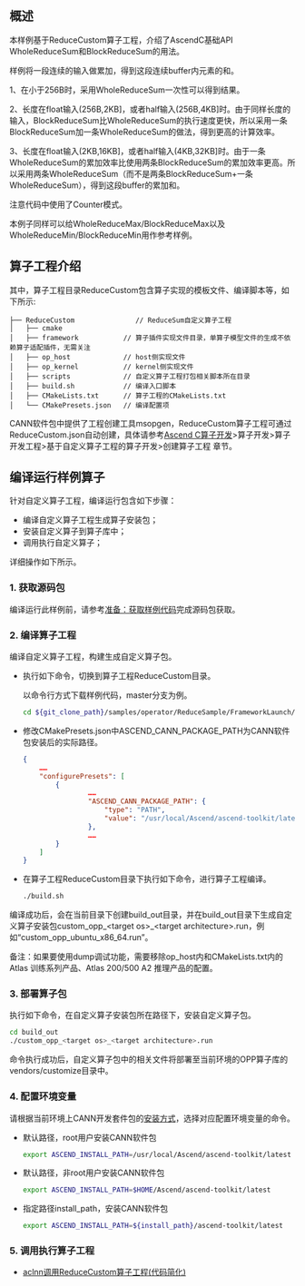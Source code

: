 ## 概述

本样例基于ReduceCustom算子工程，介绍了AscendC基础API WholeReduceSum和BlockReduceSum的用法。

样例将一段连续的输入做累加，得到这段连续buffer内元素的和。

1、在小于256B时，采用WholeReduceSum一次性可以得到结果。

2、长度在float输入(256B,2KB]，或者half输入(256B,4KB]时。由于同样长度的输入，BlockReduceSum比WholeReduceSum的执行速度更快，所以采用一条BlockReduceSum加一条WholeReduceSum的做法，得到更高的计算效率。

3、长度在float输入(2KB,16KB]，或者half输入(4KB,32KB]时。由于一条WholeReduceSum的累加效率比使用两条BlockReduceSum的累加效率更高。所以采用两条WholeReduceSum（而不是两条BlockReduceSum+一条WholeReduceSum），得到这段buffer的累加和。

注意代码中使用了Counter模式。

本例子同样可以给WholeReduceMax/BlockReduceMax以及WholeReduceMin/BlockReduceMin用作参考样例。


## 算子工程介绍

其中，算子工程目录ReduceCustom包含算子实现的模板文件、编译脚本等，如下所示:

```
├── ReduceCustom               // ReduceSum自定义算子工程
│   ├── cmake
│   ├── framework           // 算子插件实现文件目录，单算子模型文件的生成不依赖算子适配插件，无需关注
│   ├── op_host             // host侧实现文件
│   ├── op_kernel           // kernel侧实现文件
│   ├── scripts             // 自定义算子工程打包相关脚本所在目录
│   ├── build.sh            // 编译入口脚本
│   ├── CMakeLists.txt      // 算子工程的CMakeLists.txt
│   └── CMakePresets.json   // 编译配置项
```

CANN软件包中提供了工程创建工具msopgen，ReduceCustom算子工程可通过ReduceCustom.json自动创建，具体请参考[Ascend C算子开发](https://hiascend.com/document/redirect/CannCommunityOpdevAscendC)>算子开发>算子开发工程>基于自定义算子工程的算子开发>创建算子工程 章节。

## 编译运行样例算子

针对自定义算子工程，编译运行包含如下步骤：

- 编译自定义算子工程生成算子安装包；
- 安装自定义算子到算子库中；
- 调用执行自定义算子；

详细操作如下所示。

### 1. 获取源码包

编译运行此样例前，请参考[准备：获取样例代码](../README.md#codeready)完成源码包获取。

### 2. 编译算子工程<a name="operatorcompile"></a>

编译自定义算子工程，构建生成自定义算子包。

- 执行如下命令，切换到算子工程ReduceCustom目录。

  以命令行方式下载样例代码，master分支为例。

  ```bash
  cd ${git_clone_path}/samples/operator/ReduceSample/FrameworkLaunch/ReduceCustom
  ```
- 修改CMakePresets.json中ASCEND_CANN_PACKAGE_PATH为CANN软件包安装后的实际路径。

  ```json
  {
      ……
      "configurePresets": [
          {
                  ……
                  "ASCEND_CANN_PACKAGE_PATH": {
                      "type": "PATH",
                      "value": "/usr/local/Ascend/ascend-toolkit/latest"   //请替换为CANN软件包安装后的实际路径。eg:/home/HwHiAiUser/Ascend/ascend-toolkit/latest
                  },
                  ……
          }
      ]
  }
  ```
- 在算子工程ReduceCustom目录下执行如下命令，进行算子工程编译。

  ```bash
  ./build.sh
  ```

编译成功后，会在当前目录下创建build_out目录，并在build_out目录下生成自定义算子安装包custom_opp_\<target os>_\<target architecture>.run，例如“custom_opp_ubuntu_x86_64.run”。

备注：如果要使用dump调试功能，需要移除op_host内和CMakeLists.txt内的Atlas 训练系列产品、Atlas 200/500 A2 推理产品的配置。

### 3. 部署算子包

执行如下命令，在自定义算子安装包所在路径下，安装自定义算子包。

```bash
cd build_out
./custom_opp_<target os>_<target architecture>.run
```

命令执行成功后，自定义算子包中的相关文件将部署至当前环境的OPP算子库的vendors/customize目录中。

### 4. 配置环境变量

请根据当前环境上CANN开发套件包的[安装方式](https://hiascend.com/document/redirect/CannCommunityInstSoftware)，选择对应配置环境变量的命令。

- 默认路径，root用户安装CANN软件包
  ```bash
  export ASCEND_INSTALL_PATH=/usr/local/Ascend/ascend-toolkit/latest
  ```
- 默认路径，非root用户安装CANN软件包
  ```bash
  export ASCEND_INSTALL_PATH=$HOME/Ascend/ascend-toolkit/latest
  ```
- 指定路径install_path，安装CANN软件包
  ```bash
  export ASCEND_INSTALL_PATH=${install_path}/ascend-toolkit/latest
  ```

### 5. 调用执行算子工程

- [aclnn调用ReduceCustom算子工程(代码简化)](./AclNNInvocationNaive/README.md)
